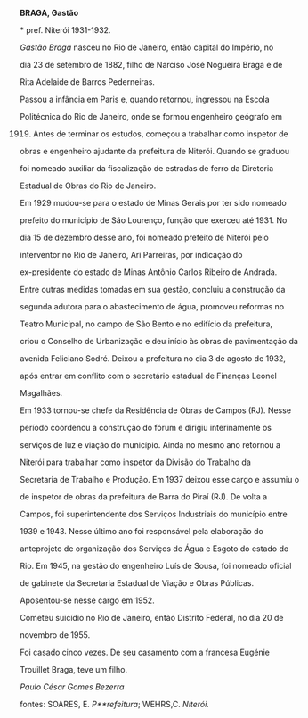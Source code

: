 **BRAGA, Gastão**



\* pref. Niterói 1931-1932.



*Gastão Braga* nasceu no Rio de Janeiro, então capital do Império, no

dia 23 de setembro de 1882, filho de Narciso José Nogueira Braga e de

Rita Adelaide de Barros Pederneiras.



Passou a infância em Paris e, quando retornou, ingressou na Escola

Politécnica do Rio de Janeiro, onde se formou engenheiro geógrafo em

1919. Antes de terminar os estudos, começou a trabalhar como inspetor de

obras e engenheiro ajudante da prefeitura de Niterói. Quando se graduou

foi nomeado auxiliar da fiscalização de estradas de ferro da Diretoria

Estadual de Obras do Rio de Janeiro.



Em 1929 mudou-se para o estado de Minas Gerais por ter sido nomeado

prefeito do município de São Lourenço, função que exerceu até 1931. No

dia 15 de dezembro desse ano, foi nomeado prefeito de Niterói pelo

interventor no Rio de Janeiro, Ari Parreiras, por indicação do

ex-presidente do estado de Minas Antônio Carlos Ribeiro de Andrada.

Entre outras medidas tomadas em sua gestão, concluiu a construção da

segunda adutora para o abastecimento de água, promoveu reformas no

Teatro Municipal, no campo de São Bento e no edifício da prefeitura,

criou o Conselho de Urbanização e deu início às obras de pavimentação da

avenida Feliciano Sodré. Deixou a prefeitura no dia 3 de agosto de 1932,

após entrar em conflito com o secretário estadual de Finanças Leonel

Magalhães.



Em 1933 tornou-se chefe da Residência de Obras de Campos (RJ). Nesse

período coordenou a construção do fórum e dirigiu interinamente os

serviços de luz e viação do município. Ainda no mesmo ano retornou a

Niterói para trabalhar como inspetor da Divisão do Trabalho da

Secretaria de Trabalho e Produção. Em 1937 deixou esse cargo e assumiu o

de inspetor de obras da prefeitura de Barra do Piraí (RJ). De volta a

Campos, foi superintendente dos Serviços Industriais do município entre

1939 e 1943. Nesse último ano foi responsável pela elaboração do

anteprojeto de organização dos Serviços de Água e Esgoto do estado do

Rio. Em 1945, na gestão do engenheiro Luís de Sousa, foi nomeado oficial

de gabinete da Secretaria Estadual de Viação e Obras Públicas.

Aposentou-se nesse cargo em 1952.



Cometeu suicídio no Rio de Janeiro, então Distrito Federal, no dia 20 de

novembro de 1955.



Foi casado cinco vezes. De seu casamento com a francesa Eugénie

Trouillet Braga, teve um filho.



*Paulo César Gomes Bezerra*



fontes: SOARES, E. *P**refeitura*; WEHRS,C. *Niterói.*

